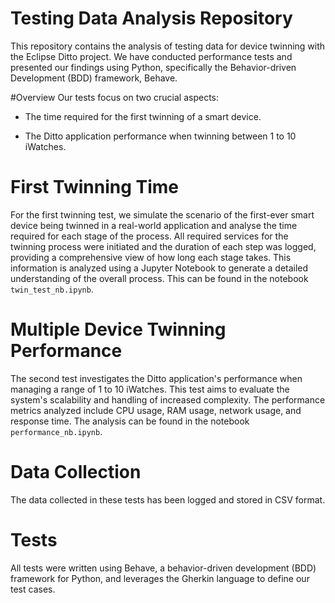 # Testing Data Analysis Repository
This repository contains the analysis of testing data for device twinning with the Eclipse Ditto project. We have conducted performance tests and presented our findings using Python, specifically the Behavior-driven Development (BDD) framework, Behave.

#Overview
Our tests focus on two crucial aspects:

* The time required for the first twinning of a smart device.
  
* The Ditto application performance when twinning between 1 to 10 iWatches.

# First Twinning Time
For the first twinning test, we simulate the scenario of the first-ever smart device being twinned in a real-world application and analyse the time required for each stage of the process. All required services for the twinning process were initiated and the duration of each step was logged, providing a comprehensive view of how long each stage takes. This information is analyzed using a Jupyter Notebook to generate a detailed understanding of the overall process. This can be found in the notebook `twin_test_nb.ipynb`.

# Multiple Device Twinning Performance
The second test investigates the Ditto application's performance when managing a range of 1 to 10 iWatches. This test aims to evaluate the system's scalability and handling of increased complexity. The performance metrics analyzed include CPU usage, RAM usage, network usage, and response time. The analysis can be found in the notebook `performance_nb.ipynb`.

# Data Collection
The data collected in these tests has been logged and stored in CSV format.

# Tests
All tests were written using Behave, a behavior-driven development (BDD) framework for Python, and leverages the Gherkin language to define our test cases.
